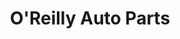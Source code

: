 ---
title: "O'Reilly Auto Parts"
url: /mesquite/oreilly-auto-parts-north-galloway-avenue-2/
shop: car parts
---